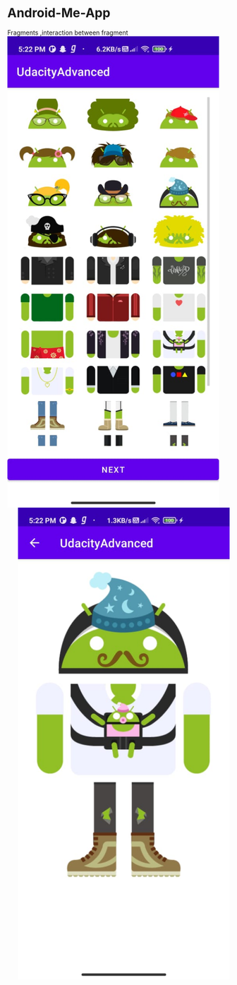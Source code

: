 # Android-Me-App
Fragments ,interaction between fragment
<img align="left" src="https://github.com/KishorKokate/Android-Me-App/blob/master/app/src/main/res/drawable/img1.jpeg?raw=true" width="480"  style="max-width:100%;">
<img align="right" src="https://github.com/KishorKokate/Android-Me-App/blob/master/app/src/main/res/drawable/img2.jpeg?raw=true" width="480" style="max-width:100%">
